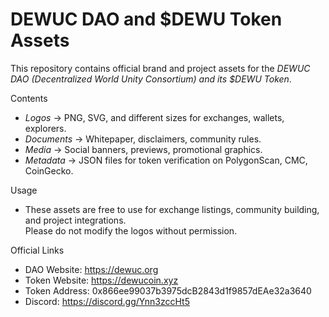 # DEWUC DAO and $DEWU Token Assets

This repository contains official brand and project assets for the *DEWUC DAO (Decentralized World Unity Consortium) and its $DEWU Token*.

Contents
- *Logos* → PNG, SVG, and different sizes for exchanges, wallets, explorers.
- *Documents* → Whitepaper, disclaimers, community rules.
- *Media* → Social banners, previews, promotional graphics.
- *Metadata* → JSON files for token verification on PolygonScan, CMC, CoinGecko.

Usage
- These assets are free to use for exchange listings, community building, and project integrations.  
Please do not modify the logos without permission.

Official Links  
- DAO Website: https://dewuc.org
- Token Website: https://dewucoin.xyz
- Token Address: 0x866ee99037b3975dcB2843d1f9857dEAe32a3640  
- Discord: https://discord.gg/Ynn3zccHt5
